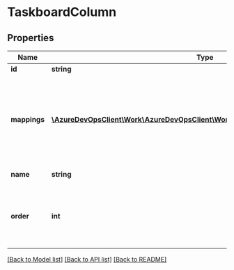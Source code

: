 # TaskboardColumn

## Properties
Name | Type | Description | Notes
------------ | ------------- | ------------- | -------------
**id** | **string** | Column ID | [optional] 
**mappings** | [**\AzureDevOpsClient\Work\AzureDevOpsClient\Work\Model\ITaskboardColumnMapping[]**](ITaskboardColumnMapping.md) | Work item type states mapped to this column to support auto state update when column is updated. | [optional] 
**name** | **string** | Column name | [optional] 
**order** | **int** | Column position relative to other columns in the same board | [optional] 

[[Back to Model list]](../README.md#documentation-for-models) [[Back to API list]](../README.md#documentation-for-api-endpoints) [[Back to README]](../README.md)


